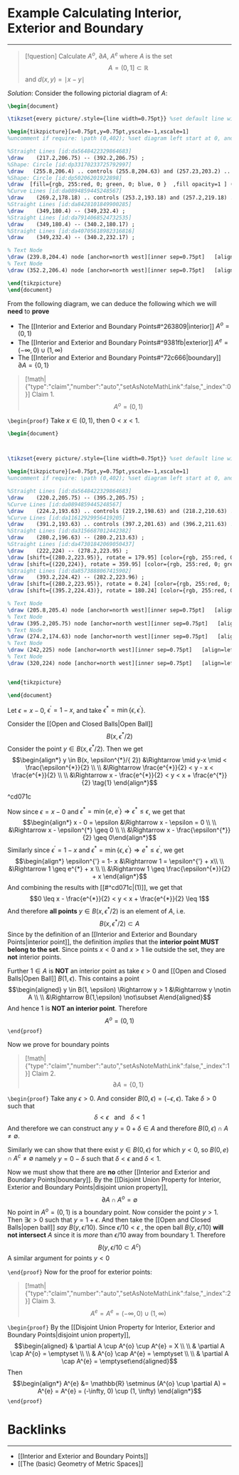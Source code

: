 # Example Calculating Interior, Exterior and Boundary
---

> [!question] 
> Calculate $A^{o}$, $\partial A$, $A^{e}$ where $A$ is the set
> $$A = (0,1] \subset \mathbb{R}$$
> and $d(x,y) = \mid x - y \mid$ 

*Solution*:
Consider the following pictorial diagram of $A$:
```tikz
\begin{document}

\tikzset{every picture/.style={line width=0.75pt}} %set default line width to 0.75pt        

\begin{tikzpicture}[x=0.75pt,y=0.75pt,yscale=-1,xscale=1]
%uncomment if require: \path (0,402); %set diagram left start at 0, and has height of 402

%Straight Lines [id:da5648422329864683] 
\draw    (217.2,206.75) -- (392.2,206.75) ;
%Shape: Circle [id:dp33170233725792997] 
\draw   (255.8,206.4) .. controls (255.8,204.63) and (257.23,203.2) .. (259,203.2) .. controls (260.77,203.2) and (262.2,204.63) .. (262.2,206.4) .. controls (262.2,208.17) and (260.77,209.6) .. (259,209.6) .. controls (257.23,209.6) and (255.8,208.17) .. (255.8,206.4) -- cycle ;
%Shape: Circle [id:dp50206201922898] 
\draw  [fill={rgb, 255:red, 0; green, 0; blue, 0 }  ,fill opacity=1 ] (345.8,206.4) .. controls (345.8,204.63) and (347.23,203.2) .. (349,203.2) .. controls (350.77,203.2) and (352.2,204.63) .. (352.2,206.4) .. controls (352.2,208.17) and (350.77,209.6) .. (349,209.6) .. controls (347.23,209.6) and (345.8,208.17) .. (345.8,206.4) -- cycle ;
%Curve Lines [id:da0894859445248567] 
\draw    (269.2,178.18) .. controls (253.2,193.18) and (257.2,219.18) .. (269.2,229.18) ;
%Straight Lines [id:da8428101849900285] 
\draw    (349,180.4) -- (349,232.4) ;
%Straight Lines [id:da7914068524732535] 
\draw    (349,180.4) -- (340.2,180.17) ;
%Straight Lines [id:da40705618982316816] 
\draw    (349,232.4) -- (340.2,232.17) ;

% Text Node
\draw (239.8,204.4) node [anchor=north west][inner sep=0.75pt]   [align=left] {$\displaystyle 0$};
% Text Node
\draw (352.2,206.4) node [anchor=north west][inner sep=0.75pt]   [align=left] {$\displaystyle 1$};

\end{tikzpicture}
\end{document}
```
From the following diagram, we can deduce the following which we will **need** to **prove**
- The [[Interior and Exterior and Boundary Points#^263809|interior]] $A^{o} = (0,1)$
- The [[Interior and Exterior and Boundary Points#^9381fb|exterior]] $A^{e} = (-\infty, 0) \cup (1, \infty)$
- The [[Interior and Exterior and Boundary Points#^72c666|boundary]] $\partial A = \{0,1\}$

> [!math|{"type":"claim","number":"auto","setAsNoteMathLink":false,"_index":0}] Claim 1.
> $$A^{o} = (0,1)$$

`\begin{proof}`
Take $x \in (0,1)$, then $0 < x < 1$. 
```tikz
\begin{document}



\tikzset{every picture/.style={line width=0.75pt}} %set default line width to 0.75pt        

\begin{tikzpicture}[x=0.75pt,y=0.75pt,yscale=-1,xscale=1]
%uncomment if require: \path (0,402); %set diagram left start at 0, and has height of 402

%Straight Lines [id:da5648422329864683] 
\draw    (220.2,205.75) -- (395.2,205.75) ;
%Curve Lines [id:da0894859445248567] 
\draw    (224.2,193.63) .. controls (219.2,198.63) and (218.2,210.63) .. (224.2,216.63) ;
%Curve Lines [id:da11612929956419205] 
\draw    (391.2,193.63) .. controls (397.2,201.63) and (396.2,211.63) .. (391.2,217.18) ;
%Straight Lines [id:da3156687012442382] 
\draw    (280.2,196.63) -- (280.2,213.63) ;
%Straight Lines [id:da47301842069050437] 
\draw    (222,224) -- (278.2,223.95) ;
\draw [shift={(280.2,223.95)}, rotate = 179.95] [color={rgb, 255:red, 0; green, 0; blue, 0 }  ][line width=0.75]    (10.93,-3.29) .. controls (6.95,-1.4) and (3.31,-0.3) .. (0,0) .. controls (3.31,0.3) and (6.95,1.4) .. (10.93,3.29)   ;
\draw [shift={(220,224)}, rotate = 359.95] [color={rgb, 255:red, 0; green, 0; blue, 0 }  ][line width=0.75]    (10.93,-3.29) .. controls (6.95,-1.4) and (3.31,-0.3) .. (0,0) .. controls (3.31,0.3) and (6.95,1.4) .. (10.93,3.29)   ;
%Straight Lines [id:da8573888067415902] 
\draw    (393.2,224.42) -- (282.2,223.96) ;
\draw [shift={(280.2,223.95)}, rotate = 0.24] [color={rgb, 255:red, 0; green, 0; blue, 0 }  ][line width=0.75]    (10.93,-3.29) .. controls (6.95,-1.4) and (3.31,-0.3) .. (0,0) .. controls (3.31,0.3) and (6.95,1.4) .. (10.93,3.29)   ;
\draw [shift={(395.2,224.43)}, rotate = 180.24] [color={rgb, 255:red, 0; green, 0; blue, 0 }  ][line width=0.75]    (10.93,-3.29) .. controls (6.95,-1.4) and (3.31,-0.3) .. (0,0) .. controls (3.31,0.3) and (6.95,1.4) .. (10.93,3.29)   ;

% Text Node
\draw (205.8,205.4) node [anchor=north west][inner sep=0.75pt]   [align=left] {$\displaystyle 0$};
% Text Node
\draw (395.2,205.75) node [anchor=north west][inner sep=0.75pt]   [align=left] {$\displaystyle 1$};
% Text Node
\draw (274.2,174.63) node [anchor=north west][inner sep=0.75pt]   [align=left] {$\displaystyle x$};
% Text Node
\draw (242,225) node [anchor=north west][inner sep=0.75pt]   [align=left] {$\displaystyle \epsilon $};
% Text Node
\draw (320,224) node [anchor=north west][inner sep=0.75pt]   [align=left] {$\displaystyle 1-\epsilon $};


\end{tikzpicture}

\end{document}
```
Let $\epsilon = x - 0$, $\epsilon^{'} = 1-x$, and take $\epsilon^{*} = \min\{\epsilon, \epsilon^{'}\}$. 

Consider the [[Open and Closed Balls|Open Ball]] 
$$B(x,\epsilon^{*}/2)$$
Consider the point $y \in B(x, \epsilon^{*}/ 2)$. Then we get
$$\begin{align*} y \in B(x, \epsilon^{*}/{ 2})  &\Rightarrow \mid y-x \mid < \frac{\epsilon^{*}}{2} \\ \\
&\Rightarrow \frac{e^{*}}{2} < y - x < \frac{e^{*}}{2} \\ \\
&\Rightarrow x - \frac{e^{*}}{2} < y < x + \frac{e^{*}}{2} \tag{1}
\end{align*}$$

^cd071c

Now since $\epsilon = x - 0$ and $\epsilon^{*} = \min\{e, e^{'}\} \Rightarrow \epsilon^{*} \leq \epsilon$, we get that
$$\begin{align*} x - 0 = \epsilon &\Rightarrow x - \epsilon = 0 \\ \\
&\Rightarrow x -  \epsilon^{*} \geq 0  \\ \\
&\Rightarrow x - \frac{\epsilon^{*}}{2} \geq 0\end{align*}$$
Similarly since $\epsilon^{'} = 1-x$ and $\epsilon^{*} = \min\{\epsilon, \epsilon^{'}\} \Rightarrow e^{*} \leq \epsilon^{'}$, we get
$$\begin{align*} \epsilon^{'} = 1- x &\Rightarrow 1 = \epsilon^{'} + x\\ \\
 &\Rightarrow 1 \geq e^{*} + x \\ \\
&\Rightarrow 1 \geq \frac{\epsilon^{*}}{2} + x \end{align*}$$
And combining the results with [[#^cd071c|$(1)$]], we get that
$$0 \leq x - \frac{e^{*}}{2} < y < x + \frac{e^{*}}{2} \leq 1$$
And therefore **all points** $y \in B(x, \epsilon^{*}/2)$ is an element of $A$, i.e.
$$B(x,\epsilon^{*}/2) \subset A$$
Since by the definition of an [[Interior and Exterior and Boundary Points|interior point]], the definition *implies* that the **interior point MUST belong to the set**. Since points $x<0$  and $x > 1$ lie outside the set, they are **not** interior points.

Further $1 \in A$ is **NOT** an interior point as take $\epsilon > 0$ and [[Open and Closed Balls|Open Ball]] $B(1,\epsilon)$. This contains a point
$$\begin{aligned} y \in B(1, \epsilon) \Rightarrow y > 1 &\Rightarrow y \notin A  \\ \\
&\Rightarrow B(1,\epsilon) \not\subset A\end{aligned}$$
And hence 1 is **NOT an interior point**. Therefore
$$A^{o} = (0,1)$$`\end{proof}`

Now we prove for boundary points
> [!math|{"type":"claim","number":"auto","setAsNoteMathLink":false,"_index":1}] Claim 2.
> $$\partial A = \{0,1\}$$

`\begin{proof}`
Take any $\epsilon > 0$.  And consider $B(0,\epsilon) = (-\epsilon, \epsilon)$.  Take $\delta > 0$ such that
$$\delta < \epsilon \ \ \ \text{and} \ \ \ \delta < 1$$
And therefore we can construct any $y = 0 + \delta \in A$ and therefore $B(0,\epsilon) \cap A \neq \emptyset$.  

Similarly we can show that there exist $y \in B(0,\epsilon)$ for which $y < 0$, so $B(0,e) \cap A^{c} \neq \emptyset$ namely $y = 0-\delta$ such that $\delta < \epsilon$ and $\delta < 1$. 

Now we must show that there are **no** other [[Interior and Exterior and Boundary Points|boundary]]. By the [[Disjoint Union Property for Interior, Exterior and Boundary Points|disjoint union property]], 
$$\partial A \cap A^{o} = \emptyset$$
No point in $A^{o} = (0,1)$ is a boundary point. 
Now consider the point $y >1$. Then $\exists \epsilon > 0$ such that $y= 1 + \epsilon$. And then take the [[Open and Closed Balls|open ball]] *say* $B(y, \epsilon/10)$.
Since $\epsilon/10< \epsilon$ , the open ball $B(y,\epsilon/10)$ **will not intersect** $A$ since it is *more* than $\epsilon/10$ away from boundary 1.  Therefore
$$B(y,{\epsilon}/10 \subset A^{c})$$
A similar argument for points $y < 0$

`\end{proof}`
Now for the proof for exterior points:
> [!math|{"type":"claim","number":"auto","setAsNoteMathLink":false,"_index":2}] Claim 3.
> $$A^{e} = A^{e} = (-\infty, 0) \cup (1, \infty)$$

`\begin{proof}`
By the [[Disjoint Union Property for Interior, Exterior and Boundary Points|disjoint union property]], 
$$\begin{aligned} & \partial A \cup A^{o} \cup A^{e} = X \\ \\
& \partial A \cap A^{o} = \emptyset \\ \\
& A^{o} \cap A^{e} = \emptyset \\ \\
& \partial A \cap A^{e} = \emptyset\end{aligned}$$
Then
$$\begin{align*} A^{e} &= \mathbb{R} \setminus (A^{o} \cup \partial A) = A^{e} = A^{e} = (-\infty, 0) \cup (1, \infty) \end{align*}$$
`\end{proof}`
# Backlinks
---
- [[Interior and Exterior and Boundary Points]]
- [[The (basic) Geometry of Metric Spaces]]